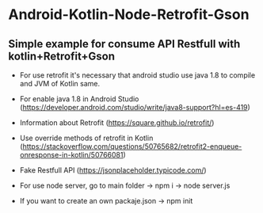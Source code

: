 # Android-Kotlin-Node-Retrofit-Gson
## Simple example for consume API Restfull with kotlin+Retrofit+Gson

- For use retrofit it's necessary that android studio use java 1.8 to compile and JVM of Kotlin same. 

- For enable java 1.8 in Android Studio (https://developer.android.com/studio/write/java8-support?hl=es-419)
- Information about Retrofit (https://square.github.io/retrofit/)
- Use override methods of retrofit in Kotlin (https://stackoverflow.com/questions/50765682/retrofit2-enqueue-onresponse-in-kotlin/50766081)
- Fake Restfull API (https://jsonplaceholder.typicode.com/)
- For use node server, go to main folder -> npm i -> node server.js 
- If you want to create an own packaje.json -> npm init
